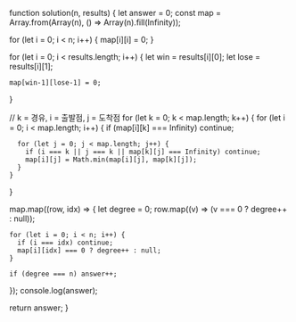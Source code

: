 function solution(n, results) {
let answer = 0;
const map = Array.from(Array(n), () => Array(n).fill(Infinity));

for (let i = 0; i < n; i++) {
map[i][i] = 0;
}

for (let i = 0; i < results.length; i++) {
let win = results[i][0];
let lose = results[i][1];

    map[win-1][lose-1] = 0;

}

// k = 경유, i = 출발점, j = 도착점
for (let k = 0; k < map.length; k++) {
for (let i = 0; i < map.length; i++) {
if (map[i][k] === Infinity) continue;

      for (let j = 0; j < map.length; j++) {
        if (i === k || j === k || map[k][j] === Infinity) continue;
        map[i][j] = Math.min(map[i][j], map[k][j]);
      }
    }

}

map.map((row, idx) => {
let degree = 0;
row.map((v) => (v === 0 ? degree++ : null));

    for (let i = 0; i < n; i++) {
      if (i === idx) continue;
      map[i][idx] === 0 ? degree++ : null;
    }

    if (degree === n) answer++;

});
console.log(answer);

return answer;
}
